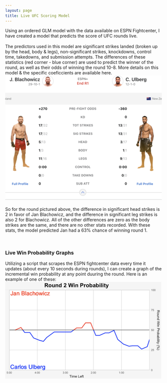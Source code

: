 ```yaml
---
layout: page
title: Live UFC Scoring Model
---
```

Using an ordered GLM model with the data available on ESPN Fightcenter, I have created a model that predicts the score of UFC rounds live. &nbsp;<br>
&nbsp;<br>
The predictors used in this model are significant strikes landed (broken up by the head, body & legs), non-significant strikes, knockdowns, control time, takedowns, and submission attempts. The differences of these statistics (red corner - blue corner) are used to predict the winner of the round, as well as their odds of winning the round 10-8. More details on this model & the specific coeficcients are available here.
<img src="/assets/ufc/fightcenter_ex.png" alt="Image" width="650"/>
&nbsp;<br>
So for the round pictured above, the difference in significant head strikes is 2 in favor of Jan Blachowicz, and the difference in significant leg strikes is also 2 for Blachowicz. All of the other differences are zero as the body strikes are the same, and there are no other stats recorded. With these stats, the model predicted Jan had a 63% chance of winning round 1.

&nbsp;<br>

### Live Win Probability Graphs

Utilizing a script that scrapes the ESPN fightcenter data every time it updates (about every 10 seconds during rounds), I can create a graph of the incremental win probability at any point duuring the round. Here is an example of one of these:
<img src="/assets/ufc/win_prob_graph.png" alt="Image" width="800"/>
